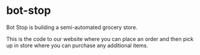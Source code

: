 # bot-stop

Bot Stop is building a semi-automated grocery store.

This is the code to our website where you can place an order and then pick up in store
where you can purchase any additional items.
